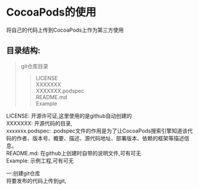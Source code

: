 
CocoaPods的使用  
=====
将自己的代码上传到CocoaPods上作为第三方使用

目录结构:
----
>git仓库目录<br>
>>LICENSE<br>
>>XXXXXXX<br>
>>XXXXXXX.podspec<br>
>>README.md<br>
>>Example<br>

LICENSE:          开源许可证,这里使用的是github自动创建的<br>
XXXXXXX:          开源代码的目录,<br>
xxxxxxx.podspec:  .podspec文件的作用是为了让CocoaPods搜索引擎知道该代码的作者、版本号、概要、描述、源代码地址、部署版本、依赖的框架等描述信息。<br>
README.md:        在github上创建时自带的说明文件,可有可无<br>
Example:          示例工程,可有可无<br>

一:创建git仓库<br>
   将要发布的代码上传到git,
